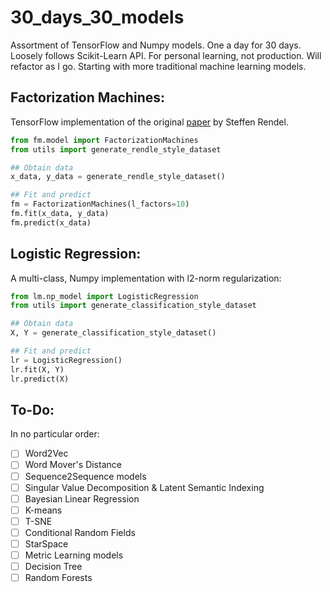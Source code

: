 # 30_days_30_models
Assortment of TensorFlow and Numpy models. One a day for 30 days. Loosely follows Scikit-Learn API. For personal learning, not production. Will refactor as I go. Starting with more traditional machine learning models.

Factorization Machines:
----------------------
TensorFlow implementation of the original [paper](https://www.csie.ntu.edu.tw/~b97053/paper/Rendle2010FM.pdf) by Steffen Rendel.
```python
from fm.model import FactorizationMachines
from utils import generate_rendle_style_dataset

## Obtain data
x_data, y_data = generate_rendle_style_dataset()

## Fit and predict
fm = FactorizationMachines(l_factors=10)
fm.fit(x_data, y_data)
fm.predict(x_data)
```

Logistic Regression:
--------------------
A multi-class, Numpy implementation with l2-norm regularization:
```python
from lm.np_model import LogisticRegression
from utils import generate_classification_style_dataset

## Obtain data
X, Y = generate_classification_style_dataset()

## Fit and predict
lr = LogisticRegression()
lr.fit(X, Y)
lr.predict(X)
```
To-Do:
------
In no particular order:
- [ ] Word2Vec
- [ ] Word Mover's Distance
- [ ] Sequence2Sequence models
- [ ] Singular Value Decomposition & Latent Semantic Indexing
- [ ] Bayesian Linear Regression
- [ ] K-means
- [ ] T-SNE
- [ ] Conditional Random Fields
- [ ] StarSpace
- [ ] Metric Learning models
- [ ] Decision Tree
- [ ] Random Forests
